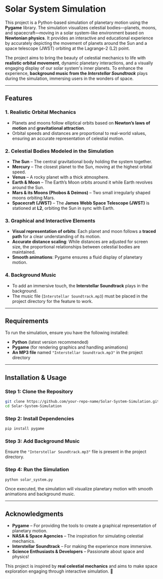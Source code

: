 # **Solar System Simulation**  

This project is a Python-based simulation of planetary motion using the **Pygame** library. The simulation visualizes celestial bodies—planets, moons, and spacecraft—moving in a solar system-like environment based on **Newtonian physics**. It provides an interactive and educational experience by accurately depicting the movement of planets around the Sun and a space telescope (JWST) orbiting at the Lagrange-2 (L2) point.  

The project aims to bring the beauty of celestial mechanics to life with **realistic orbital movement**, dynamic planetary interactions, and a visually engaging display of our solar system's inner planets. To enhance the experience, **background music from the *Interstellar Soundtrack*** plays during the simulation, immersing users in the wonders of space.  

---

## **Features**  

### **1. Realistic Orbital Mechanics**  
- Planets and moons follow elliptical orbits based on **Newton’s laws of motion** and **gravitational attraction**.  
- Orbital speeds and distances are proportional to real-world values, ensuring an accurate representation of celestial motion.  

### **2. Celestial Bodies Modeled in the Simulation**  
- **The Sun** – The central gravitational body holding the system together.  
- **Mercury** – The closest planet to the Sun, moving at the highest orbital speed.  
- **Venus** – A rocky planet with a thick atmosphere.  
- **Earth & Moon** – The Earth’s Moon orbits around it while Earth revolves around the Sun.  
- **Mars & its Moons (Phobos & Deimos)** – Two small irregularly shaped moons orbiting Mars.  
- **Spacecraft (JWST)** – The **James Webb Space Telescope (JWST)** is stationed at **L2**, orbiting the Sun in sync with Earth.  

### **3. Graphical and Interactive Elements**  
- **Visual representation of orbits**: Each planet and moon follows a **traced path** for a clear understanding of its motion.  
- **Accurate distance scaling**: While distances are adjusted for screen size, the proportional relationships between celestial bodies are maintained.  
- **Smooth animations**: Pygame ensures a fluid display of planetary motion.  

### **4. Background Music**  
- To add an immersive touch, the **Interstellar Soundtrack** plays in the background.  
- The music file (`Interstellar Soundtrack.mp3`) must be placed in the project directory for the feature to work.  

---

## **Requirements**  

To run the simulation, ensure you have the following installed:  

- **Python** (latest version recommended)  
- **Pygame** (for rendering graphics and handling animations)  
- **An MP3 file** named `"Interstellar Soundtrack.mp3"` in the project directory  

---

## **Installation & Usage**  

### **Step 1: Clone the Repository**  
```bash
git clone https://github.com/your-repo-name/Solar-System-Simulation.git
cd Solar-System-Simulation
```

### **Step 2: Install Dependencies**  
```bash
pip install pygame
```

### **Step 3: Add Background Music**  
Ensure the `"Interstellar Soundtrack.mp3"` file is present in the project directory.  

### **Step 4: Run the Simulation**  
```bash
python solar_system.py
```

Once executed, the simulation will visualize planetary motion with smooth animations and background music.  

---

## **Acknowledgments**  
- **Pygame** – For providing the tools to create a graphical representation of planetary motion.  
- **NASA & Space Agencies** – The inspiration for simulating celestial mechanics.  
- **Interstellar Soundtrack** – For making the experience more immersive.  
- **Science Enthusiasts & Developers** – Passionate about space and physics!  

This project is inspired by **real celestial mechanics** and aims to make space exploration engaging through interactive simulation. 🚀  

